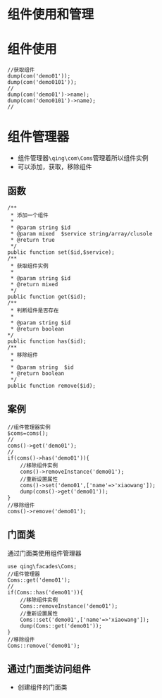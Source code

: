 
# 组件使用和管理

# 组件使用

```
//获取组件
dump(com('demo01'));
dump(com('demo0101'));
//
dump(com('demo01')->name);
dump(com('demo0101')->name);
//
```

# 组件管理器


- 组件管理器`\qing\com\Coms`管理着所以组件实例
- 可以添加，获取，移除组件

## 函数

```
/**
 * 添加一个组件
 *
 * @param string $id
 * @param mixed  $service string/array/clusole
 * @return true
 */
public function set($id,$service);
/**
 * 获取组件实例
 *
 * @param string $id
 * @return mixed
 */
public function get($id);
/**
 * 判断组件是否存在
 *
 * @param string $id
 * @return boolean
*/
public function has($id);
/**
 * 移除组件
 *
 * @param string  $id
 * @return boolean
 */
public function remove($id);
```

## 案例

```
//组件管理器实例
$coms=coms();
//
coms()->get('demo01');
//
if(coms()->has('demo01')){
	//移除组件实例
	coms()->removeInstance('demo01');
	//重新设置属性
	coms()->set('demo01',['name'=>'xiaowang']);
	dump(coms()->get('demo01'));
}
//移除组件
coms()->remove('demo01');
```

## 门面类

通过门面类使用组件管理器

```
use qing\facades\Coms;
//组件管理器
Coms::get('demo01');
//
if(Coms::has('demo01')){
	//移除组件实例
	Coms::removeInstance('demo01');
	//重新设置属性
	Coms::set('demo01',['name'=>'xiaowang']);
	dump(Coms::get('demo01'));
}
//移除组件
Coms::remove('demo01');
```


## 通过门面类访问组件

- 创建组件的门面类

